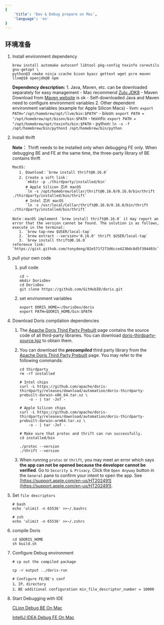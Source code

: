 ```yaml
---
{
    'title': 'Dev & Debug prepare on Mac', 
    'language': 'en'
}
---
```


<!--
Licensed to the Apache Software Foundation (ASF) under one
or more contributor license agreements.  See the NOTICE file
distributed with this work for additional information
regarding copyright ownership.  The ASF licenses this file
to you under the Apache License, Version 2.0 (the
"License"); you may not use this file except in compliance
with the License.  You may obtain a copy of the License at

  http://www.apache.org/licenses/LICENSE-2.0

Unless required by applicable law or agreed to in writing,
software distributed under the License is distributed on an
"AS IS" BASIS, WITHOUT WARRANTIES OR CONDITIONS OF ANY
KIND, either express or implied.  See the License for the
specific language governing permissions and limitations
under the License.
-->

## 环境准备

1. Install environment dependency

    ```
    brew install automake autoconf libtool pkg-config texinfo coreutils gnu-getopt \
    python@3 cmake ninja ccache bison byacc gettext wget pcre maven llvm@16 openjdk@8 npm
    ```
   
    **Dependency description:**
        1. Java, Maven, etc. can be downloaded separately for easy management
            - Mac recommend [Zulu JDK8](https://www.azul.com/downloads/?version=java-8-lts&os=macos&package=jdk#zulu)
            - Maven Download from [Maven website](https://maven.apache.org/download.cgi) is ok
            - Self-downloaded Java and Maven need to configure environment variables
        2. Other dependent environment variables (example for Apple Silicon Macs)
            - llvm: `export PATH="/opt/homebrew/opt/llvm/bin:$PATH"`
            - bison: `export PATH = "/opt/homebrew/opt/bison/bin:$PATH`
            - texinfo: `export PATH = "/opt/homebrew/opt/texinfo/bin:$PATH`
            - python: `ln -s -f /opt/homebrew/bin/python3 /opt/homebrew/bin/python`
   
2. Install thrift

    **Note：** Thrift needs to be installed only when debugging FE only. When debugging BE and FE at the same time, the three-party library of BE contains thrift

    ```
    MacOS: 
       1. Download：`brew install thrift@0.16.0`
       2. Create a soft link： 
          `mkdir -p ./thirdparty/installed/bin`
          # Apple Silicon 芯片 macOS
          `ln -s /opt/homebrew/Cellar/thrift@0.16.0/0.16.0/bin/thrift ./thirdparty/installed/bin/thrift`
          # Intel 芯片 macOS
          `ln -s /usr/local/Cellar/thrift@0.16.0/0.16.0/bin/thrift ./thirdparty/installed/bin/thrift`
    
    Note：macOS implement `brew install thrift@0.16.0` it may report an error that the version cannot be found. The solution is as follows, execute in the terminal:
       1. `brew tap-new $USER/local-tap`
       2. `brew extract --version='0.16.0' thrift $USER/local-tap`
       3. `brew install thrift@0.16.0`
    reference link: `https://gist.github.com/tonydeng/02e571f273d6cce4230dc8d5f394493c`
    ```

3. pull your own code

    1. pull code

        ``` 
        cd ~
        mkdir DorisDev
        cd DorisDev
        git clone https://github.com/GitHubID/doris.git
        ```

    2. set environment variables
 
        ```
        export DORIS_HOME=~/DorisDev/doris
        export PATH=$DORIS_HOME/bin:$PATH
        ```

4. Download Doris compilation dependencies

   1. The [Apache Doris Third Party Prebuilt](https://github.com/apache/doris-thirdparty/releases/tag/automation) page contains the source code of all third-party libraries. You can download [doris-thirdparty-source.tgz](https://github.com/apache/doris-thirdparty/releases/download/automation/doris-thirdparty-source.tgz) to obtain them.

   2. You can download the _**precompiled**_ third party library from the [Apache Doris Third Party Prebuilt](https://github.com/apache/doris-thirdparty/releases/tag/automation) page. You may refer to the following commands:
       ```shell
       cd thirdparty
       rm -rf installed

       # Intel chips
       curl -L https://github.com/apache/doris-thirdparty/releases/download/automation/doris-thirdparty-prebuilt-darwin-x86_64.tar.xz \
           -o - | tar -Jxf -

       # Apple Silicon chips
       curl -L https://github.com/apache/doris-thirdparty/releases/download/automation/doris-thirdparty-prebuilt-darwin-arm64.tar.xz \
           -o - | tar -Jxf -

       # Make sure that protoc and thrift can run successfully.
       cd installed/bin

       ./protoc --version
       ./thrift --version
       ```
   3. When running `protoc` or `thrift`, you may meet an error which says **the app can not be opened because the developer cannot be verified**. Go to `Security & Privacy`. Click the `Open Anyway` button in the `General` pane to confirm your intent to open the app. See [https://support.apple.com/en-us/HT202491](https://support.apple.com/en-us/HT202491).

5. Set `file descriptors`

    ```
    # bash
    echo 'ulimit -n 65536' >>~/.bashrc
    
    # zsh
    echo 'ulimit -n 65536' >>~/.zshrc
    ```

6. compile Doris

    ```
    cd $DORIS_HOME
    sh build.sh
    ```

7. Configure Debug environment

    ```
    # cp out the compiled package
    
    cp -r output ../doris-run
    
    # Configure FE/BE's conf
    1、IP、directory
    2、BE additional configuration min_file_descriptor_number = 10000
    ```

8. Start Debugging with IDE

    [CLion Debug BE On Mac](./be-clion-dev.md)

    [IntelliJ IDEA Debug FE On Mac](./fe-idea-dev.md)
    